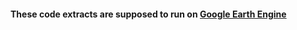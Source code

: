 #### These code extracts are supposed to run on [Google Earth Engine](https://code.earthengine.google.com/)

